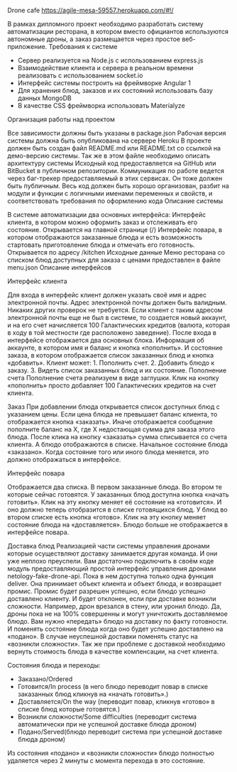 Drone cafe
https://agile-mesa-59557.herokuapp.com/#!/

В рамках дипломного проект необходимо разработать систему автоматизации ресторана, в котором вместо официантов используются автономные дроны, а заказ размещается через простое веб-приложение.
Требования к системе
- Сервер реализуется на Node.js с использованием express.js
- Взаимодействие клиента и сервера в реальном времени реализовать с использованием socket.io
- Интерфейс системы построить на фреймворке Angular 1
- Для хранения блюд, заказов и их состояний использовать базу данных MongoDB
- В качестве CSS фреймворка использовать Materialyze

Организация работы над проектом

Все зависимости должны быть указаны в package.json
Рабочая версия системы должна быть опубликована на сервере Heroku
В проекте должен быть создан файл README.md или README.txt со ссылкой на демо-версию системы. Так же в этом файле необходимо описать архитектуру системы
Исходный код предоставляется на GitHub или BitBucket в публичном репозитории.
Коммуникация по работе ведется через баг-трекер предоставляемый в этих сервисах. Он тоже должен быть публичным.
Весь код должен быть хорошо организован, разбит на модули и функции с логичными именами переменных и свойств, и соответствовать требования по оформлению кода
Описание системы

В системе автоматизации два основных интерфейса:
Интерфейс клиента, в котором можно оформить заказ и отслеживать его состояние. Открывается на главной странице (/)
Интерфейс повара, в котором отображаются заказанные блюда и есть возможность стартовать приготовление блюда и отмечать его готовность. Открывается по адресу /kitchen
Исходные данные
Меню ресторана со списком блюд доступных для заказа с ценами предоставлен в файле menu.json
Описание интерфейсов

Интерфейс клиента

Для входа в интерфейс клиент должен указать своё имя и адрес электронной почты. Адрес электронной почты должен быть валидным. Никаких других проверок не требуется.
Если клиент с таким адресом электронной почты еще не был в системе, то создается новый аккаунт, и на его счет начисляется 100 Галактических кредитов (валюта, которая в ходу в той местности где расположено заведение).
После входа в интерфейсе отображается два основных блока. Информация об аккаунте, в котором имя и баланс и кнопка «пополнить». И состояние заказа, в котором отображается список заказанных блюд и кнопка «добавить».
Клиент может: 1. Пополнить счет. 2. Добавить блюдо к заказу. 3. Видеть список заказанных блюд и их состояние.
Пополнение счета
Пополнение счета реализуем в виде заглушки. Клик на кнопку «пополнить» просто добавляет 100 Галактических кредитов на счет клиента.

Заказ
При добавлении блюда открывается список доступных блюд с указанием цены. Если цена блюда не превышает баланс клиента, то отображается кнопка «заказать». Иначе отображается сообщение пополните баланс на X, где X недостающая сумма для заказа этого блюда.
После клика на кнопку «заказать» сумма списывается со счета клиента. А блюдо отображаются в списке. Начальное состояние блюда «заказано». Когда состояние того или иного блюда меняется, это должно отображаться в интерфейсе.

Интерфейс повара

Отображается два списка. В первом заказанные блюда. Во втором те которые сейчас готовятся.
У заказанных блюд доступна кнопка «начать готовить». Клик на эту кнопку меняет её состояние на «готовится». И оно должно теперь отобразится в списке готовящихся блюд.
У блюд во втором списке есть кнопка «готово». Клик на эту кнопку меняет состояние блюда на «доставляется». Блюдо больше не отображается в интерфейсе повара.

Доставка блюд
Реализацией части системы управления дронами которые осуществляют доставку занимается другая команда. И они уже неплохо преуспели. Вам достаточно подключить в своём коде модуль предоставляющий простой интерфейс управления дронами netology-fake-drone-api.
Пока в нем доступна только одна функция deliver. Она принимает объект клиента и объект блюда, и возвращает промис. Промис будет разрешен успешно, если блюдо успешно доставлено клиенту. И будет отклонен, если при доставке возникли сложности. Например, дрон врезался в стену, или уронил блюдо. Да, дроны пока не на 100% совершенны и могут уничтожить доставляемое блюдо.
Вам нужно «передать» блюдо на доставку по факту готовности. И поменять состояние блюда когда оно будет успешно доставлено на «подано». В случае неуспешной доставки поменять статус на «возникли сложности». Так же при проблеме с доставкой необходимо вернуть стоимость блюда в качестве компенсации, на счет клиента.

Состояния блюда и переходы:
- Заказано/Ordered
- Готовится/In process (в него блюдо переводит повар в списке заказанных блюд кликнув на «начать готовить».)
- Доставляется/On the way (переводит повар, кликнув «готово» в списке блюд которые готовятся.)
- Возникли сложности/Some difficulties (переводит система автоматически при не успешной доставке блюда дроном)
- Подано/Served(блюдо переводит система при успешной доставке блюда дроном)

Из состояния «подано» и «возникли сложности» блюдо полностью удаляется через 2 минуты с момента перехода в это состояние.